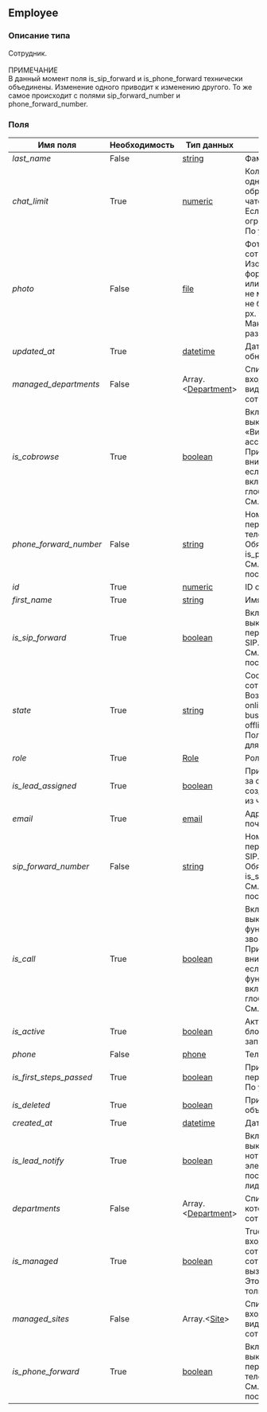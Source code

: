 
## Employee

### Описание типа
Сотрудник.<br/><br/>ПРИМЕЧАНИЕ<br/>В данный момент поля is_sip_forward и is_phone_forward технически объединены. Изменение одного приводит к изменению другого. То же самое происходит с полями sip_forward_number и phone_forward_number.<br/>
### Поля

| Имя поля | Необходимость | Тип данных | Комментарий |
|---|---|---|---|
|*last_name*|False|[string](/docs/types/string.md)|Фамилия.<br/>|
|*chat_limit*|True|[numeric](/docs/types/numeric.md)|Количество одновременно обрабатываемых чатов.<br/>Если 0, то ограничения нет.<br/>По умолчанию – 0.<br/>|
|*photo*|False|[file](/docs/types/file.md)|Фотография сотрудника.<br/>Изображение в формате JPEG, GIF или PNG с размерами не менее 60x70 px и не более 2560x2560 px.<br/>Максимальный размер файла – 5 MB.<br/>|
|*updated_at*|True|[datetime](/docs/types/datetime.md)|Дата последнего обновления.<br/>|
|*managed_departments*|False|Array.<[Department](/docs/types/Department.md)>|Список отделов, входящих в область видимости сотрудника.<br/>|
|*is_cobrowse*|True|[boolean](/docs/types/boolean.md)|Включение/выключение функции «Виртуальный ассистент».<br/>Принимается во внимание только, если эта функция включена на глобальном уровне. См. Settings.<br/>|
|*phone_forward_number*|False|[string](/docs/types/string.md)|Номер для переадресации на телефон.<br/>Обязательно при is_phone_forward=true.<br/>См. примечание после таблицы.<br/>|
|*id*|True|[numeric](/docs/types/numeric.md)|ID сотрудника.<br/>|
|*first_name*|True|[string](/docs/types/string.md)|Имя.<br/>|
|*is_sip_forward*|True|[boolean](/docs/types/boolean.md)|Включение/выключение переадресации на SIP.<br/>См. примечание после таблицы.<br/>|
|*state*|True|[string](/docs/types/string.md)|Состояние сотрудника.<br/>Возможные значения:<br/>online – В сети,<br/>busy – Нет на месте,<br/>offline – Офлайн.<br/>Поле доступно только для чтения.<br/>|
|*role*|True|[Role](/docs/types/Role.md)|Роль сотрудника.<br/>|
|*is_lead_assigned*|True|[boolean](/docs/types/boolean.md)|Признак закрепления за оператором, созданных им лидов из чатов.<br/>|
|*email*|True|[email](/docs/types/email.md)|Адрес электронной почты.<br/>|
|*sip_forward_number*|False|[string](/docs/types/string.md)|Номер для переадресации на SIP.<br/>Обязательно при is_sip_forward=true.<br/>См. примечание после таблицы.<br/>|
|*is_call*|True|[boolean](/docs/types/boolean.md)|Включение/выключение функциональности звонков.<br/>Принимается во внимание только, если эта функциональность включена на глобальном уровне. См. Settings.<br/>|
|*is_active*|True|[boolean](/docs/types/boolean.md)|Активация/блокировка учетной записи сотрудника.<br/>|
|*phone*|False|[phone](/docs/types/phone.md)|Телефон сотрудника.<br/>|
|*is_first_steps_passed*|True|[boolean](/docs/types/boolean.md)|Признак завершения первичного обучения.<br/>По умолчанию – false.<br/>|
|*is_deleted*|True|[boolean](/docs/types/boolean.md)|Признак удаленного объекта.<br/>|
|*created_at*|True|[datetime](/docs/types/datetime.md)|Дата создания.<br/>|
|*is_lead_notify*|True|[boolean](/docs/types/boolean.md)|Включение/выключение нотификации на электронную почту о поступлении новых лидов.<br/>|
|*departments*|False|Array.<[Department](/docs/types/Department.md)>|Список отделов, в которых состоит сотрудник.<br/>|
|*is_managed*|True|[boolean](/docs/types/boolean.md)|True, если сотрудник входит в число своих сотрудников сотрудника, вызывающего метод.<br/>Это признак доступен только для чтения.<br/>|
|*managed_sites*|False|Array.<[Site](/docs/types/Site.md)>|Список сайтов, входящих в область видимости сотрудника.<br/>|
|*is_phone_forward*|True|[boolean](/docs/types/boolean.md)|Включение/выключение переадресации на телефон.<br/>См. примечание после таблицы.<br/>|
